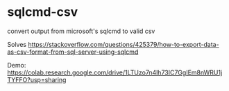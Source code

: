 # sqlcmd-csv
convert output from microsoft's sqlcmd to valid csv

Solves https://stackoverflow.com/questions/425379/how-to-export-data-as-csv-format-from-sql-server-using-sqlcmd

Demo: https://colab.research.google.com/drive/1LTUzo7n4lh73IC7GgIEm8nWRU1jTYFFO?usp=sharing
